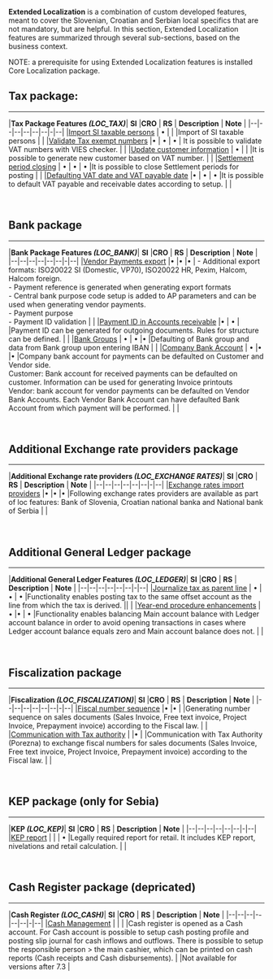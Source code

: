 
**Extended Localization** is a combination of custom developed features, meant to cover the Slovenian, Croatian and Serbian local specifics that are not mandatory, but are helpful. In this section, Extended Localization features are summarized through several sub-sections, based on the business context.

NOTE: a prerequisite for using Extended Localization features is installed Core Localization package.



## Tax package:
---
|**Tax Package Features _(LOC_TAX)_**| **SI** |**CRO**  | **RS** | **Description** | **Note** |
|--|--|--|--|--|--|-|--|
|[Import SI taxable persons](/Help/Extended-Localization/Tax-package-features/Import-of-Slovenian-taxable-persons-SI)  | • |  |  |Import of SI taxable persons  | |
|[Validate Tax exempt numbers](/Help/Extended-Localization/Tax-package-features/Validate-Tax-exempt-numbers-VIES-database)  |•  | • | • | It is possible to validate  VAT numbers with VIES checker. |   |
|[Update customer information](/Help/Extended-Localization/Tax-package-features/Update-customer-information-based-on-Tax-exempt-number-SI) | • |  |  |It is possible to generate new customer based on VAT number.  |   |
|[Settlement period closing](/Help/Extended-Localization/Tax-package-features/Closing-of-Settlement-period) | • | • | • |It is possible to close Settlement periods for posting  |   |
|[Defaulting VAT date and VAT payable date](/Help/Extended-Localization/Tax-package-features/Defaulting-VAT-date-and-VAT-payable-date)  |•  | • | • |It is possible to default VAT payable and receivable dates according to setup.  |   |

<br>

## Bank package
---

|**Bank Package Features _(LOC_BANK)_**| **SI** |**CRO**  | **RS** | **Description** | **Note** |
|--|--|--|--|--|--|-|--|
|[Vendor Payments export](/Help/Extended-Localization/Bank-package-features/Vendor-payments)  |•  |•  |•  | - Additional export formats: ISO20022 SI (Domestic, VP70), ISO20022 HR, Pexim, Halcom, Halcom foreign.<br> - Payment reference is generated when generating export formats<br> -  Central bank purpose code setup is added to AP parameters and can be used when generating vendor payments.<br> - Payment purpose<br> - Payment ID validation  |   |
|[Payment ID in Accounts receivable](/Help/Extended-Localization/Bank-package-features/Payment-ID-generation-\(SI,-HR\))  |•  | • |  |Payment ID can be generated for outgoing documents. Rules for structure can be defined.  |   |
|[Bank Groups](/Help/Extended-Localization/Bank-package-features/IBAN-control-numbers)  | • | • |•  |Defaulting of Bank group and data from Bank group  upon entering IBAN  |  |
|[Company Bank Account](/Help/Extended-Localization/Bank-package-features/Default-bank-account)  | • |•  |•  |Company bank account for payments can be defaulted  on Customer and Vendor side.<br> Customer: Bank account for received payments can be defaulted on customer. Information can be used for generating Invoice printouts<br>Vendor: bank account for vendor payments can be defaulted on Vendor Bank Accounts. Each Vendor Bank Account can have defaulted Bank Account from which payment will be performed.  |  |

<br>

## Additional Exchange rate providers package
---

|**Additional Exchange rate providers _(LOC_EXCHANGE RATES)_**| **SI** |**CRO**  | **RS** | **Description** | **Note** |
|--|--|--|--|--|--|-|--|
|[Exchange rates import providers](/Help/Extended-Localization/Additional-exchange-rate-providers)  |•  |•  |•  |Following exchange rates providers are available as part of loc features: Bank of Slovenia,  Croatian national banka and National bank of Serbia  |  |

<br>

## Additional General Ledger package
---

|**Additional General Ledger Features _(LOC_LEDGER)_**| **SI** |**CRO**  | **RS** | **Description** | **Note** |
|--|--|--|--|--|--|-|--|
|[Journalize tax as parent line](/Help/Extended-Localization/General-Ledger-features/Journalize-tax-as-parent-line)  | • | • | • |Functionality enables posting tax to the same offset account as the line from which the tax is derived.  ||  |
|[Year-end procedure enhancements](/Help/Extended-Localization/General-Ledger-features/Year-end-procedure-enhancements)  |•  |•  | • |Functionality enables balancing Main account balance with Ledger account balance in order to avoid opening transactions in cases where Ledger account balance equals zero and Main account balance does not.    | |

<br>

## Fiscalization package
---

|**Fiscalization _(LOC_FISCALIZATION)_**| **SI** |**CRO**  | **RS** | **Description** | **Note** |
|--|--|--|--|--|--|-|--|
|[Fiscal number sequence](/Help/Extended-Localization/Fiscalization-\(SI,-HR\))  |•  |•  |  |Generating number sequence on sales documents (Sales Invoice, Free text invoice, Project Invoice, Prepayment invoice) according to the Fiscal law.   |  |
|[Communication with Tax authority](/Help/Extended-Localization/Fiscalization-\(SI,-HR\))  |  |•  |  |Communication with Tax Authority (Porezna) to exchange fiscal numbers for sales documents (Sales Invoice, Free text invoice, Project Invoice, Prepayment invoice) according to the Fiscal law.   |  |

<br>

## KEP package (only for Sebia)
---

|**KEP _(LOC_KEP)_**| **SI** |**CRO**  | **RS** | **Description** | **Note** |
|--|--|--|--|--|--|-|--|
|[KEP report](/Help/Extended-Localization/KEP-report,-nivelations-and-retail-calculation-\(RS\)) |  |  | • |Legally required report for retail. It includes KEP report, nivelations and retail calculation.   |    |

<br>

## Cash Register package (depricated)
---

|**Cash Register _(LOC_CASH)_**| **SI** |**CRO**  | **RS** | **Description** | **Note** |
|--|--|--|--|--|--|-|--|
|[Cash Management](/Help/Extended-Localization/Cash-Management)  |   | | |Cash register is opened as a Cash account. For Cash account is possible to setup cash posting profile and posting slip journal for cash inflows and outflows. There is possible to setup the responsible person > the main cashier, which can be printed on cash reports (Cash receipts and Cash disbursements).  |  |Not available for versions after 7.3  |
